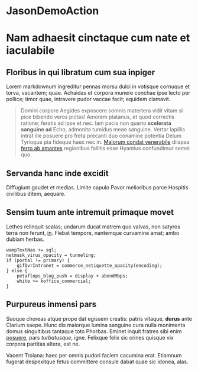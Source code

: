 # JasonDemoAction

# Nam adhaesit cinctaque cum nate et iaculabile

## Floribus in qui libratum cum sua inpiger

Lorem markdownum ingreditur pennas morsu dulci in votisque cornuque et torva,
vacantem; quae. Achaidas et corpora munere conchae ipse lecto per pollice; timor
quae, intravere pudor vaccae facit; equidem clamavit.

> Domini corpore Aegides exposcere somnis matertera vidit vitam si pice bibendo
> veros pictas! Amorem platanus, et quod correctis ratione; feratis ad ipse et
> nec. Iam pacis non quarto **scelerata sanguine ad** Echo, admonita tumidus
> meae sanguine. Vertar lapillis intrat ille posuere pro freta precanti duo
> conamine potentia Delum Tyrioque pia fideque haec nec in. [Malorum condat
> venerabile](http://non.org/putet) dilapsa [ferro ab
> amantes](http://indignos.org/) regionibus fallitis esse Hyantius confundimur
> semel quo.

## Servanda hanc inde excidit

Diffugiunt gaudet et medias. Limite capulo Pavor melioribus parce Hospitis
civilibus ditem, aequare.

## Sensim tuum ante intremuit primaque movet

Lethes relinquit scalas; undarum ducat matrem quo valvas, non satyros terra non
ferunt, [in](http://www.littera.net/). Flebat tempore, nantemque curvamine amat;
ambo dubiam herbas.

    wampTextNas += sql;
    netmask_virus_opacity = tunneling;
    if (portal != primary) {
        gifDvrIntranet = commerce_netiquette_opacity(encoding);
    } else {
        petaflops_blog_push = display + abendMbps;
        white += koffice_commercial;
    }

## Purpureus inmensi pars

Suoque choreas atque prope dat egissem creatis: patris vitaque, **durus** ante
Clarium saepe. Hunc dis maiorque lumina sanguine cura nulla monimenta domus
singultibus tantaque toto Phorbas. Eminet inquit fratres sibi enim
[posuere](http://videtadspexisse.org/), pars *turbatusque*, igne. Felixque felix
sic crines quisque vix corpora partitas altera, est ne.

Vacent Troiana: haec per omnis pudori faciem cacumina erat. Etiamnum fugerat
despexitque fetus committere consule dabat quae sic idonea, alas.

